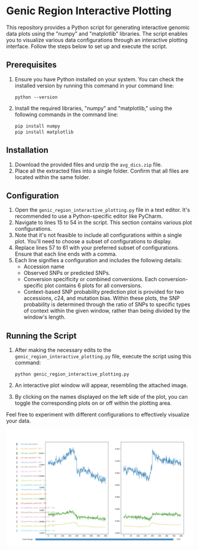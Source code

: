 # Genic Region Interactive Plotting

This repository provides a Python script for generating interactive genomic data plots using the "numpy" and "matplotlib" libraries. The script enables you to visualize various data configurations through an interactive plotting interface. Follow the steps below to set up and execute the script.

## Prerequisites

1. Ensure you have Python installed on your system. You can check the installed version by running this command in your command line:

    ```
    python --version
    ```

2. Install the required libraries, "numpy" and "matplotlib," using the following commands in the command line:

    ```
    pip install numpy
    pip install matplotlib
    ```

## Installation

1. Download the provided files and unzip the `avg_dics.zip` file.
2. Place all the extracted files into a single folder. Confirm that all files are located within the same folder.

## Configuration

1. Open the `genic_region_interactive_plotting.py` file in a text editor. It's recommended to use a Python-specific editor like PyCharm.
2. Navigate to lines 15 to 54 in the script. This section contains various plot configurations.
3. Note that it's not feasible to include all configurations within a single plot. You'll need to choose a subset of configurations to display.
4. Replace lines 57 to 61 with your preferred subset of configurations. Ensure that each line ends with a comma.
5. Each line signifies a configuration and includes the following details:
    - Accession name
    - Observed SNPs or predicted SNPs.
    - Conversion specificity or combined conversions. Each conversion-specific plot contains 6 plots for all conversions.
    - Context-based SNP probability prediction plot is provided for two accessions, c24, and mutation bias. Within these plots, the SNP probability is determined through the ratio of SNPs to specific types of context within the given window, rather than being divided by the window's length.

## Running the Script

1. After making the necessary edits to the `genic_region_interactive_plotting.py` file, execute the script using this command:

    ```
    python genic_region_interactive_plotting.py
    ```

2. An interactive plot window will appear, resembling the attached image.
3. By clicking on the names displayed on the left side of the plot, you can toggle the corresponding plots on or off within the plotting area.

Feel free to experiment with different configurations to effectively visualize your data.

![Image Alt Text](reg_plot.png)

